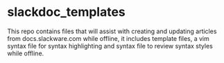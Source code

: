 slackdoc_templates
==================

This repo contains files that will assist with creating and updating articles from docs.slackware.com while offline, it includes template files, a vim syntax file for syntax highlighting and syntax file to review syntax styles while offline.